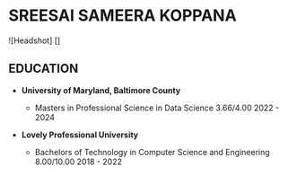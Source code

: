 # SREESAI SAMEERA KOPPANA

![Headshot] []

## EDUCATION

- **University of Maryland, Baltimore County**
  - Masters in Professional Science in Data Science               3.66/4.00          2022 - 2024

- **Lovely Professional University**
  - Bachelors of Technology in Computer Science and Engineering   8.00/10.00         2018 - 2022